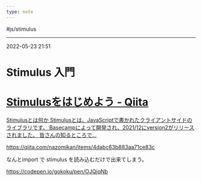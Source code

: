 ```yaml
---
type: note
---
```


#js/stimulus 

---
2022-05-23  21:51

# Stimulus 入門

<div class="rich-link-card-container"><a class="rich-link-card" href="https://qiita.com/nazomikan/items/4dabc63b883aa71ce83c" target="_blank">
	<div class="rich-link-image-container">
		<div class="rich-link-image" style="background-image: url('https://qiita-user-contents.imgix.net/https%3A%2F%2Fcdn.qiita.com%2Fassets%2Fpublic%2Farticle-ogp-background-9f5428127621718a910c8b63951390ad.png?ixlib=rb-4.0.0&w=1200&mark64=aHR0cHM6Ly9xaWl0YS11c2VyLWNvbnRlbnRzLmltZ2l4Lm5ldC9-dGV4dD9peGxpYj1yYi00LjAuMCZ3PTkxNiZ0eHQ9U3RpbXVsdXMlRTMlODIlOTIlRTMlODElQUYlRTMlODElOTglRTMlODIlODElRTMlODIlODglRTMlODElODYmdHh0LWNvbG9yPSUyMzIxMjEyMSZ0eHQtZm9udD1IaXJhZ2lubyUyMFNhbnMlMjBXNiZ0eHQtc2l6ZT01NiZ0eHQtY2xpcD1lbGxpcHNpcyZ0eHQtYWxpZ249bGVmdCUyQ3RvcCZzPTlkZWFkZGQ2NWFhMWQzYmRhZTBmMzU0MDdjNWQ5MzBl&mark-x=142&mark-y=112&blend64=aHR0cHM6Ly9xaWl0YS11c2VyLWNvbnRlbnRzLmltZ2l4Lm5ldC9-dGV4dD9peGxpYj1yYi00LjAuMCZ3PTYxNiZ0eHQ9JTQwbmF6b21pa2FuJnR4dC1jb2xvcj0lMjMyMTIxMjEmdHh0LWZvbnQ9SGlyYWdpbm8lMjBTYW5zJTIwVzYmdHh0LXNpemU9MzYmdHh0LWFsaWduPWxlZnQlMkN0b3Amcz1lMzhiMDEyNDM2NzVjOTg0YWJiYTE2OWQ0OTdmYTRkMg&blend-x=142&blend-y=491&blend-mode=normal&s=6a615cb8fe3b426bf5f0bc138128db25')">
	</div>
	</div>
	<div class="rich-link-card-text">
		<h1 class="rich-link-card-title">Stimulusをはじめよう - Qiita</h1>
		<p class="rich-link-card-description">
		Stimulusとは何か  Stimulusとは、JavaScriptで書かれたクライアントサイドのライブラリです。  Basecampによって開発され、2021/12にversion2がリリースされました。 皆さんの知るところで...
		</p>
		<p class="rich-link-href">
		https://qiita.com/nazomikan/items/4dabc63b883aa71ce83c
		</p>
	</div>
</a></div>

なんとimport で stimulus を読み込むだけで出来てしまう。

https://codepen.io/gokoku/pen/OJQjqNb






